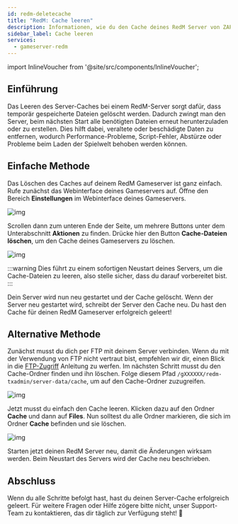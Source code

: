 ```yaml
---
id: redm-deletecache
title: "RedM: Cache leeren"
description: Informationen, wie du den Cache deines RedM Server von ZAP-Hosting leeren kannst - ZAP-Hosting.com Dokumentation
sidebar_label: Cache leeren
services:
  - gameserver-redm
---
```


import InlineVoucher from '@site/src/components/InlineVoucher';



## Einführung

Das Leeren des Server-Caches bei einem RedM-Server sorgt dafür, dass temporär gespeicherte Dateien gelöscht werden. Dadurch zwingt man den Server, beim nächsten Start alle benötigten Dateien erneut herunterzuladen oder zu erstellen. Dies hilft dabei, veraltete oder beschädigte Daten zu entfernen, wodurch Performance-Probleme, Script-Fehler, Abstürze oder Probleme beim Laden der Spielwelt behoben werden können.

<InlineVoucher />



## Einfache Methode

Das Löschen des Caches auf deinem RedM Gameserver ist ganz einfach. Rufe zunächst das Webinterface deines Gameservers auf. Öffne den Bereich **Einstellungen** im Webinterface deines Gameservers.

![img](https://screensaver01.zap-hosting.com/index.php/s/x8rFc2ESmq7cRQ4/download)

Scrollen dann zum unteren Ende der Seite, um mehrere Buttons unter dem Unterabschnitt **Aktionen** zu finden. Drücke hier den Button **Cache-Dateien löschen**, um den Cache deines Gameservers zu löschen.

![img](https://screensaver01.zap-hosting.com/index.php/s/xNcrpLnajckRBxc/download)

:::warning Dies führt zu einem sofortigen Neustart deines Servers, um die Cache-Dateien zu leeren, also stelle sicher, dass du darauf vorbereitet bist.
:::

Dein Server wird nun neu gestartet und der Cache gelöscht. Wenn der Server neu gestartet wird, schreibt der Server den Cache neu. Du hast den Cache für deinen RedM Gameserver erfolgreich geleert!

## Alternative Methode

Zunächst musst du dich per FTP mit deinem Server verbinden. Wenn du mit der Verwendung von FTP nicht vertraut bist, empfehlen wir dir, einen Blick in die [FTP-Zugriff](gameserver-ftpaccess.md) Anleitung zu werfen. Im nächsten Schritt musst du den Cache-Ordner finden und ihn löschen. Folge diesem Pfad `/gXXXXXX/redm-txadmin/server-data/cache`, um auf den Cache-Ordner zuzugreifen.

![img](https://screensaver01.zap-hosting.com/index.php/s/BkcqxjZ2dDeeMK2/download)

Jetzt musst du einfach den Cache leeren. Klicken dazu auf den Ordner **Cache** und dann auf **Files**. Nun solltest du alle Ordner markieren, die sich im Ordner **Cache** befinden und sie löschen.

![img](https://screensaver01.zap-hosting.com/index.php/s/sb9Ttc2gEWwAzRP/download)

Starten jetzt deinen RedM Server neu, damit die Änderungen wirksam werden. Beim Neustart des Servers wird der Cache neu beschrieben. 



## Abschluss

Wenn du alle Schritte befolgt hast, hast du deinen Server-Cache erfolgreich geleert. Für weitere Fragen oder Hilfe zögere bitte nicht, unser Support-Team zu kontaktieren, das dir täglich zur Verfügung steht! 🙂
